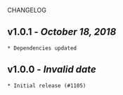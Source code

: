 <!--
changelogUtils.file is auto-generated using the monorepo-scripts package. Don't edit directly.
Edit the package's CHANGELOG.json file only.
-->

CHANGELOG

## v1.0.1 - _October 18, 2018_

    * Dependencies updated

## v1.0.0 - _Invalid date_

    * Initial release (#1105)
